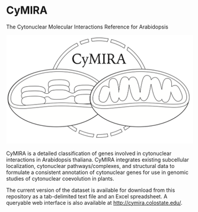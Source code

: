 # CyMIRA
The Cytonuclear Molecular Interactions Reference for Arabidopsis

![](CyMIRA_logo.png)


CyMIRA is a detailed classification of genes involved in cytonuclear interactions in Arabidopsis thaliana. CyMIRA integrates existing subcellular localization, cytonuclear pathways/complexes, and structural data to formulate a consistent annotation of cytonuclear genes for use in genomic studies of cytonuclear coevolution in plants.

The current version of the dataset is available for download from this repository as a tab-delimited text file and an Excel spreadsheet. A queryable web interface is also available at http://cymira.colostate.edu/.
